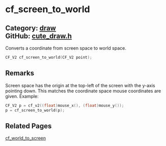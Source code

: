 [//]: # (This file is automatically generated by Cute Framework's docs parser.)
[//]: # (Do not edit this file by hand!)
[//]: # (See: https://github.com/RandyGaul/cute_framework/blob/master/samples/docs_parser.cpp)
[](../header.md ':include')

# cf_screen_to_world

Category: [draw](/api_reference?id=draw)  
GitHub: [cute_draw.h](https://github.com/RandyGaul/cute_framework/blob/master/include/cute_draw.h)  
---

Converts a coordinate from screen space to world space.

```cpp
CF_V2 cf_screen_to_world(CF_V2 point);
```

## Remarks

Screen space has the origin at the top-left of the screen with the y-axis pointing down. This
matches the coordinate space mouse coordinates are given. Example:
```c
CF_V2 p = cf_v2((float)mouse_x(), (float)mouse_y());
p = cf_screen_to_world(p);
```

## Related Pages

[cf_world_to_screen](/draw/cf_world_to_screen.md)  
